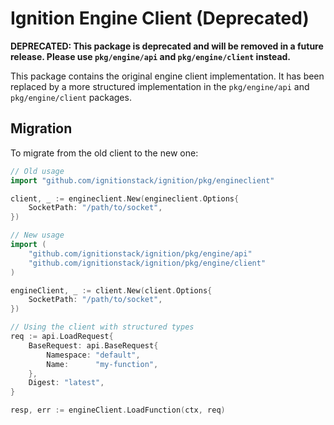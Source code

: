 # Ignition Engine Client (Deprecated)

**DEPRECATED: This package is deprecated and will be removed in a future release. 
Please use `pkg/engine/api` and `pkg/engine/client` instead.**

This package contains the original engine client implementation. It has been replaced
by a more structured implementation in the `pkg/engine/api` and `pkg/engine/client` packages.

## Migration

To migrate from the old client to the new one:

```go
// Old usage
import "github.com/ignitionstack/ignition/pkg/engineclient"

client, _ := engineclient.New(engineclient.Options{
    SocketPath: "/path/to/socket",
})

// New usage
import (
    "github.com/ignitionstack/ignition/pkg/engine/api"
    "github.com/ignitionstack/ignition/pkg/engine/client"
)

engineClient, _ := client.New(client.Options{
    SocketPath: "/path/to/socket",
})

// Using the client with structured types
req := api.LoadRequest{
    BaseRequest: api.BaseRequest{
        Namespace: "default",
        Name:      "my-function",
    },
    Digest: "latest",
}

resp, err := engineClient.LoadFunction(ctx, req)
```